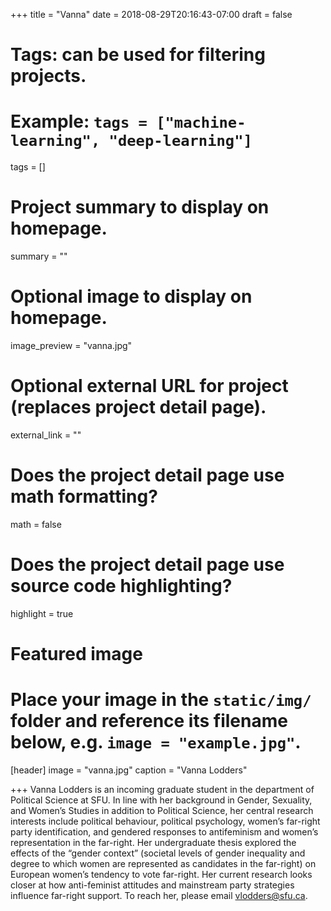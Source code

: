 +++
title = "Vanna"
date = 2018-08-29T20:16:43-07:00
draft = false

# Tags: can be used for filtering projects.
# Example: `tags = ["machine-learning", "deep-learning"]`
tags = []

# Project summary to display on homepage.
summary = ""

# Optional image to display on homepage.
image_preview = "vanna.jpg"

# Optional external URL for project (replaces project detail page).
external_link = ""

# Does the project detail page use math formatting?
math = false

# Does the project detail page use source code highlighting?
highlight = true

# Featured image
# Place your image in the `static/img/` folder and reference its filename below, e.g. `image = "example.jpg"`.
[header]
image = "vanna.jpg"
caption = "Vanna Lodders"

+++
Vanna Lodders is an incoming graduate student in the department of Political Science at SFU. In line with her background in Gender, Sexuality, and Women’s Studies in addition to Political Science, her central research interests include political behaviour, political psychology, women’s far-right party identification, and gendered responses to antifeminism and women’s representation in the far-right. Her undergraduate thesis explored the effects of the “gender context” (societal levels of gender inequality and degree to which women are represented as candidates in the far-right) on European women’s tendency to vote far-right.
Her current research looks closer at how anti-feminist attitudes and mainstream party strategies influence far-right support. 
To reach her, please email vlodders@sfu.ca.
